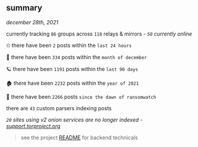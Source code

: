 
## summary
_december 28th, 2021_

currently tracking `86` groups across `118` relays & mirrors - _`50` currently online_

⏲ there have been `2` posts within the `last 24 hours`

🦈 there have been `334` posts within the `month of december`

🪐 there have been `1191` posts within the `last 90 days`

🏚 there have been `2232` posts within the `year of 2021`

🦕 there have been `2266` posts `since the dawn of ransomwatch`

there are `43` custom parsers indexing posts

_`20` sites using v2 onion services are no longer indexed - [support.torproject.org](https://support.torproject.org/onionservices/v2-deprecation/)_

> see the project [README](https://github.com/thetanz/ransomwatch#ransomwatch--) for backend technicals
